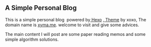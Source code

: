 ## A Simple Personal Blog

This is a simple personal blog  powered by[ Hexo](https://hexo.io/) ,[ Theme](https://github.com/tufu9441/maupassant-hexo) by xoxo, The domain name is [xyma.me](xyma.me). welcome to visit and give some advices.

The main content I will post are some paper reading memos and some simple algorithm solutions.

